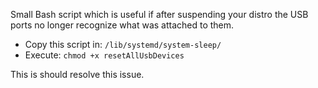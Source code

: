Small Bash script which is useful if after suspending your distro the USB ports no longer recognize what was attached to them.
- Copy this script in: <code>/lib/systemd/system-sleep/</code>
- Execute: <code>chmod +x resetAllUsbDevices</code>

This is should resolve this issue.
